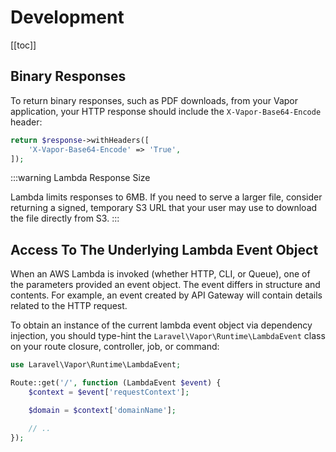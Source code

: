 # Development

[[toc]]

## Binary Responses

To return binary responses, such as PDF downloads, from your Vapor application, your HTTP response should include the `X-Vapor-Base64-Encode` header:

```php
return $response->withHeaders([
    'X-Vapor-Base64-Encode' => 'True',
]);
```

:::warning Lambda Response Size

Lambda limits responses to 6MB. If you need to serve a larger file, consider returning a signed, temporary S3 URL that your user may use to download the file directly from S3.
:::

## Access To The Underlying Lambda Event Object

When an AWS Lambda is invoked (whether HTTP, CLI, or Queue), one of the parameters provided an event object. The event differs in structure and contents. For example, an event created by API Gateway will contain details related to the HTTP request.

To obtain an instance of the current lambda event object via dependency injection, you should type-hint the `Laravel\Vapor\Runtime\LambdaEvent` class on your route closure, controller, job, or command:

```php
use Laravel\Vapor\Runtime\LambdaEvent;

Route::get('/', function (LambdaEvent $event) {
    $context = $event['requestContext'];

    $domain = $context['domainName'];

    // ..
});
```
